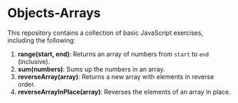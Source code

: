 # Objects-Arrays

This repository contains a collection of basic JavaScript exercises, including the following:
1. **range(start, end)**: Returns an array of numbers from `start` to `end` (inclusive).
2. **sum(numbers)**: Sums up the numbers in an array.
3. **reverseArray(array)**: Returns a new array with elements in reverse order.
4. **reverseArrayInPlace(array)**: Reverses the elements of an array in place.
